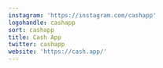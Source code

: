 ```yaml
---
instagram: 'https://instagram.com/cashapp'
logohandle: cashapp
sort: cashapp
title: Cash App
twitter: cashapp
website: 'https://cash.app/'
---
```

